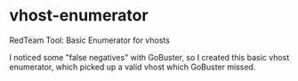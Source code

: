 # vhost-enumerator
RedTeam Tool: Basic Enumerator for vhosts

I noticed some "false negatives" with GoBuster, so I created this basic vhost enumerator, which picked up a valid vhost which GoBuster missed.


